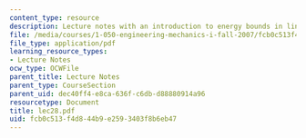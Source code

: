 ```yaml
---
content_type: resource
description: Lecture notes with an introduction to energy bounds in linear elasticity.
file: /media/courses/1-050-engineering-mechanics-i-fall-2007/fcb0c513f4d844b9e2593403f8b6eb47_lec28.pdf
file_type: application/pdf
learning_resource_types:
- Lecture Notes
ocw_type: OCWFile
parent_title: Lecture Notes
parent_type: CourseSection
parent_uid: dec40ff4-e8ca-636f-c6db-d88880914a96
resourcetype: Document
title: lec28.pdf
uid: fcb0c513-f4d8-44b9-e259-3403f8b6eb47
---
```

